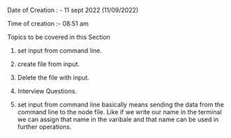 Date of Creation : - 11 sept 2022
                     (11/09/2022)

Time of creation :- 08:51 am

Topics to be covered in this Section

1. set input from command line.
2. create file from input.
3. Delete the file with input.
4. Interview Questions.

1. set input from command line basically means sending the data from the command line to
    the node file.
    Like if we write our name in the terminal we can assign that name in the varibale
    and that name can be used in further operations.